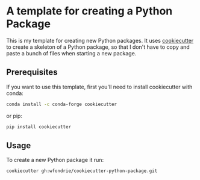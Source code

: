 # A template for creating a Python Package

This is my template for creating new Python packages. It uses
[cookiecutter](https://github.com/cookiecutter/cookiecutter) to create a
skeleton of a Python package, so that I don't have to copy and paste a bunch
of files when starting a new package.

## Prerequisites
If you want to use this template, first you'll need to install cookiecutter
with conda:

``` sh
conda install -c conda-forge cookiecutter
```

or pip:

``` sh
pip install cookiecutter
```


## Usage
To create a new Python package it run:
``` sh
cookiecutter gh:wfondrie/cookiecutter-python-package.git
```

